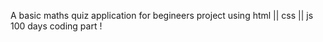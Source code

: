 A basic maths quiz application for begineers project using html || css || js
100 days coding part ! 
